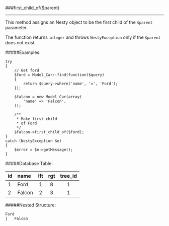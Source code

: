 ###first_child_of($parent)

---------

This method assigns an Nesty object to be the first child of the `$parent` parameter.

The function returns `integer` and throws `NestyException` only if the `$parent` does not exist.

#####Examples:

	try
	{
		// Get ford
        $ford = Model_Car::find(function($query)
        {
            return $query->where('name', '=', 'Ford');
        });

        $falcon = new Model_Car(array(
			'name' => 'Falcon',
		));

		/**
		 * Make first child
		 * of Ford
		 */
		$falcon->first_child_of($ford);
	}
	catch (NestyException $e)
	{
		$error = $e->getMessage();
	}

#####Database Table:

  id        | name      | lft         | rgt         | tree_id
  :-------- | :-------- | :---------: | :---------: | :------:
  1         | Ford      | 1           | 8           | 1
  2         | Falcon    | 2           | 3           | 1


#####Nested Structure:

	Ford
	|   Falcon
